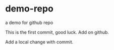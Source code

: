 # demo-repo
a demo for github repo

This is the first commit, good luck. Add on github.

Add a local change with commit.
